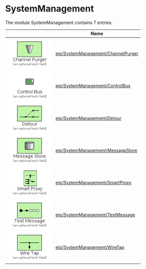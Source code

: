 # SystemManagement

The module SystemManagement contains 7 entries.



| |Name|
|:---:|---|
|![ChannelPurger](../eip/SystemManagement/ChannelPurger.element.png)|[eip/SystemManagement/ChannelPurger](../eip/SystemManagement/ChannelPurger.md)
|![ControlBus](../eip/SystemManagement/ControlBus.element.png)|[eip/SystemManagement/ControlBus](../eip/SystemManagement/ControlBus.md)
|![Detour](../eip/SystemManagement/Detour.element.png)|[eip/SystemManagement/Detour](../eip/SystemManagement/Detour.md)
|![MessageStore](../eip/SystemManagement/MessageStore.element.png)|[eip/SystemManagement/MessageStore](../eip/SystemManagement/MessageStore.md)
|![SmartProxy](../eip/SystemManagement/SmartProxy.element.png)|[eip/SystemManagement/SmartProxy](../eip/SystemManagement/SmartProxy.md)
|![TestMessage](../eip/SystemManagement/TestMessage.element.png)|[eip/SystemManagement/TestMessage](../eip/SystemManagement/TestMessage.md)
|![WireTap](../eip/SystemManagement/WireTap.element.png)|[eip/SystemManagement/WireTap](../eip/SystemManagement/WireTap.md)

